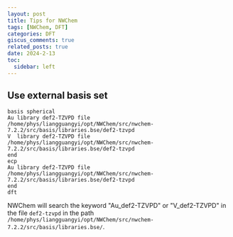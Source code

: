 ```yaml
---
layout: post
title: Tips for NWChem
tags: [NWChem, DFT]
categories: DFT
giscus_comments: true
related_posts: true
date: 2024-2-13
toc:
  sidebar: left
---
```


## Use external basis set

```
basis spherical
Au library def2-TZVPD file /home/phys/liangguangyi/opt/NWChem/src/nwchem-7.2.2/src/basis/libraries.bse/def2-tzvpd
V  library def2-TZVPD file /home/phys/liangguangyi/opt/NWChem/src/nwchem-7.2.2/src/basis/libraries.bse/def2-tzvpd
end
ecp
Au library def2-TZVPD file /home/phys/liangguangyi/opt/NWChem/src/nwchem-7.2.2/src/basis/libraries.bse/def2-tzvpd
end
dft
```
NWChem will search the keyword "Au_def2-TZVPD" or "V_def2-TZVPD" in the file `def2-tzvpd` in the path `/home/phys/liangguangyi/opt/NWChem/src/nwchem-7.2.2/src/basis/libraries.bse/`.